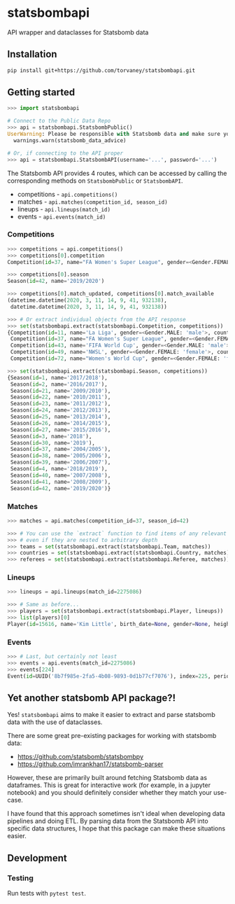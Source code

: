 # statsbombapi

API wrapper and dataclasses for Statsbomb data

## Installation

``` bash
pip install git+https://github.com/torvaney/statsbombapi.git
```

## Getting started

``` python
>>> import statsbombapi

# Connect to the Public Data Repo
>>> api = statsbombapi.StatsbombPublic()
UserWarning: Please be responsible with Statsbomb data and make sure you have registered your details on https://www.statsbomb.com/resource-centre, and read and accepted the User Agreement (available on the same page).
  warnings.warn(statsbomb_data_advice)

# Or, if connecting to the API proper
>>> api = statsbombapi.StatsbombAPI(username='...', password='...')
```

The Statsbomb API provides 4 routes, which can be accessed by calling the
corresponding methods on `StatsbombPublic` or `StatsbombAPI`.

* competitions - `api.competitions()`
* matches - `api.matches(competition_id, season_id)`
* lineups - `api.lineups(match_id)`
* events - `api.events(match_id)`

### Competitions

``` python
>>> competitions = api.competitions()
>>> competitions[0].competition
Competition(id=37, name="FA Women's Super League", gender=<Gender.FEMALE: 'female'>, country_name='England')

>>> competitions[0].season
Season(id=42, name='2019/2020')

>>> competitions[0].match_updated, competitions[0].match_available
(datetime.datetime(2020, 3, 11, 14, 9, 41, 932138),
 datetime.datetime(2020, 3, 11, 14, 9, 41, 932138))

>>> # Or extract individual objects from the API response
>>> set(statsbombapi.extract(statsbombapi.Competition, competitions))
{Competition(id=11, name='La Liga', gender=<Gender.MALE: 'male'>, country_name='Spain'),
 Competition(id=37, name="FA Women's Super League", gender=<Gender.FEMALE: 'female'>, country_name='England'),
 Competition(id=43, name='FIFA World Cup', gender=<Gender.MALE: 'male'>, country_name='International'),
 Competition(id=49, name='NWSL', gender=<Gender.FEMALE: 'female'>, country_name='United States of America'),
 Competition(id=72, name="Women's World Cup", gender=<Gender.FEMALE: 'female'>, country_name='International')}

>>> set(statsbombapi.extract(statsbombapi.Season, competitions))
{Season(id=1, name='2017/2018'),
 Season(id=2, name='2016/2017'),
 Season(id=21, name='2009/2010'),
 Season(id=22, name='2010/2011'),
 Season(id=23, name='2011/2012'),
 Season(id=24, name='2012/2013'),
 Season(id=25, name='2013/2014'),
 Season(id=26, name='2014/2015'),
 Season(id=27, name='2015/2016'),
 Season(id=3, name='2018'),
 Season(id=30, name='2019'),
 Season(id=37, name='2004/2005'),
 Season(id=38, name='2005/2006'),
 Season(id=39, name='2006/2007'),
 Season(id=4, name='2018/2019'),
 Season(id=40, name='2007/2008'),
 Season(id=41, name='2008/2009'),
 Season(id=42, name='2019/2020')}
```

### Matches

``` python
>>> matches = api.matches(competition_id=37, season_id=42)

>>> # You can use the `extract` function to find items of any relevant type,
>>> # even if they are nested to arbitrary depth
>>> teams = set(statsbombapi.extract(statsbombapi.Team, matches))
>>> countries = set(statsbombapi.extract(statsbombapi.Country, matches))
>>> referees = set(statsbombapi.extract(statsbombapi.Referee, matches))
```

### Lineups

``` python
>>> lineups = api.lineups(match_id=2275086)

>>> # Same as before...
>>> players = set(statsbombapi.extract(statsbombapi.Player, lineups))
>>> list(players)[0]
Player(id=15616, name='Kim Little', birth_date=None, gender=None, height=None, weight=None, country=Country(id=201, name='Scotland'), nickname=None)
```

### Events

``` python
>>> # Last, but certainly not least
>>> events = api.events(match_id=2275086)
>>> events[224]
Event(id=UUID('8b7f985e-2fa5-4b08-9893-0d1b77cf7076'), index=225, period=1, timestamp=datetime.time(0, 4, 35, 263000), minute=4, second=35, type=EventType(id=43, name='Carry'), possession=13, possession_team=Team(id=968, name='Arsenal WFC', gender=None, country=None), play_pattern=PlayPattern(id=4, name='From Throw In'), team=Team(id=968, name='Arsenal WFC', gender=None, country=None), duration=0.444403, related_events=[UUID('7eed3cb4-b02c-4ddb-bb98-1526cd4c89d5'), UUID('8af13ea5-1b32-4ea2-91fd-93756979744d')], location=[28.6, 20.8], under_pressure=None, off_camera=None, out=None, player=Player(id=10405, name='Lia Wälti', birth_date=None, gender=None, height=None, weight=None, country=None, nickname=None), position=Position(id=2, name='Right Back'), tactics=None, counterpress=None, fifty_fifty=None, bad_behaviour=None, ball_receipt=None, ball_recovery=None, block=None, carry=Carry(end_location=[28.6, 20.8]), clearance=None, dribble=None, dribbled_past=None, duel=None, foul_committed=None, foul_won=None, goalkeeper=None, half_end=None, half_start=None, injury_stoppage=None, interception=None, miscontrol=None, pass_=None, player_off=None, pressure=None, shot=None, substitution=None)
```

## Yet another statsbomb API package?!

Yes! `statsbombapi` aims to make it easier to extract and parse statsbomb
data with the use of dataclasses.

There are some great pre-existing packages for working with statsbomb data:

* https://github.com/statsbomb/statsbombpy
* https://github.com/imrankhan17/statsbomb-parser

However, these are primarily built around fetching Statsbomb data as dataframes.
This is great for interactive work (for example, in a jupyter notebook) and you
should definitely consider whether they match your use-case.

I have found that this approach sometimes isn't ideal when developing data pipelines
and doing ETL. By parsing data from the Statsbomb API into specific data structures,
I hope that this package can make these situations easier.

## Development

### Testing

Run tests with `pytest test`.
